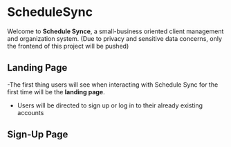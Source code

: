 # ScheduleSync

Welcome to **Schedule Synce**, a small-business oriented client management and organization system. (Due to privacy and sensitive data concerns, only the frontend of this project will be pushed)

## Landing Page
-The first thing users will see when interacting with Schedule Sync for the first time will be the **landing page**.
- Users will be directed to sign up or log in to their already existing accounts

## Sign-Up Page
